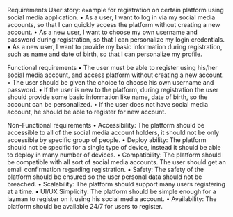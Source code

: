 Requirements
User story: example for registration on  certain platform using social media application.
•	As a user, I want to log in via my social media accounts, so that I can quickly access the platform without creating a new account.
•	As a new user, I want to choose my own username and password during registration, so that I can personalize my login credentials.
•	As a new user, I want to provide my basic information during registration, such as name and date of birth, so that I can personalize my profile.

Functional requirements
•	The user must be able to register using his/her social media account, and access platform without creating a new account.
•	The user should be given the choice to choose his own username and password.
•	If the user is new to the platform, during registration the user should provide some basic information like name, date of birth, so the account can be personalized. 
•	If the user does not have social media account, he should be able to register for new account. 

Non-Functional requirements
•	Accessibility: The platform should be accessible to all of the social media account holders, it should not be only accessible by specific group of people.
•	Deploy ability: The platform should not be specific for a single type of device, instead it should be able to deploy in many number of devices.
•	Compatibility: The platform should be compatible with all sort of social media accounts.
The user should get an email confirmation regarding registration.
•	Safety: The safety of the platform should be ensured so the user personal data should not be breached.
•	Scalability: The platform should support many users registering at a time.
•	UI/UX Simplicity: The platform should be simple enough for a layman to register on it using his social media account.
•	Availability: The platform should be available 24/7 for users to register.

